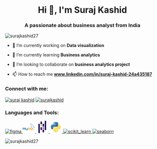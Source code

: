 <h1 align="center">Hi 👋, I'm Suraj Kashid</h1>
<h3 align="center">A passionate about business analyst from India</h3>

<p align="left"> <img src="https://komarev.com/ghpvc/?username=surajkashid27&label=Profile%20views&color=0e75b6&style=flat" alt="surajkashid27" /> </p>

- 🔭 I’m currently working on **Data visualization**

- 🌱 I’m currently learning **Business analytics**

- 👯 I’m looking to collaborate on **business analytics project**

- 📫 How to reach me **www.linkedin.com/in/suraj-kashid-24a435187**

<h3 align="left">Connect with me:</h3>
<p align="left">
<a href="https://linkedin.com/in/suraj kashid" target="blank"><img align="center" src="https://raw.githubusercontent.com/rahuldkjain/github-profile-readme-generator/master/src/images/icons/Social/linked-in-alt.svg" alt="suraj kashid" height="30" width="40" /></a>
<a href="https://kaggle.com/surajkashid" target="blank"><img align="center" src="https://raw.githubusercontent.com/rahuldkjain/github-profile-readme-generator/master/src/images/icons/Social/kaggle.svg" alt="surajkashid" height="30" width="40" /></a>
</p>

<h3 align="left">Languages and Tools:</h3>
<p align="left"> <a href="https://www.figma.com/" target="_blank" rel="noreferrer"> <img src="https://www.vectorlogo.zone/logos/figma/figma-icon.svg" alt="figma" width="40" height="40"/> </a> <a href="https://www.mysql.com/" target="_blank" rel="noreferrer"> <img src="https://raw.githubusercontent.com/devicons/devicon/master/icons/mysql/mysql-original-wordmark.svg" alt="mysql" width="40" height="40"/> </a> <a href="https://pandas.pydata.org/" target="_blank" rel="noreferrer"> <img src="https://raw.githubusercontent.com/devicons/devicon/2ae2a900d2f041da66e950e4d48052658d850630/icons/pandas/pandas-original.svg" alt="pandas" width="40" height="40"/> </a> <a href="https://www.python.org" target="_blank" rel="noreferrer"> <img src="https://raw.githubusercontent.com/devicons/devicon/master/icons/python/python-original.svg" alt="python" width="40" height="40"/> </a> <a href="https://scikit-learn.org/" target="_blank" rel="noreferrer"> <img src="https://upload.wikimedia.org/wikipedia/commons/0/05/Scikit_learn_logo_small.svg" alt="scikit_learn" width="40" height="40"/> </a> <a href="https://seaborn.pydata.org/" target="_blank" rel="noreferrer"> <img src="https://seaborn.pydata.org/_images/logo-mark-lightbg.svg" alt="seaborn" width="40" height="40"/> </a> </p>

<p><img align="center" src="https://github-readme-stats.vercel.app/api/top-langs?username=surajkashid27&show_icons=true&locale=en&layout=compact" alt="surajkashid27" /></p>
